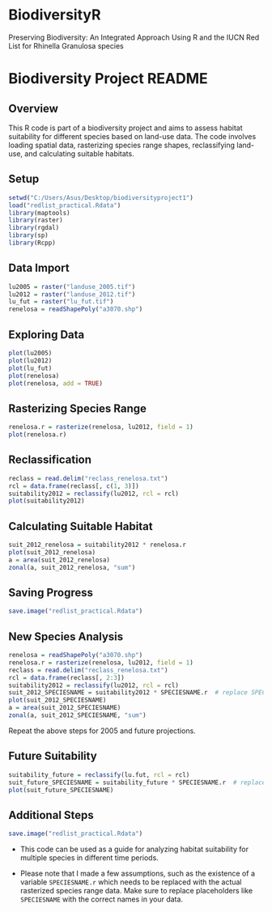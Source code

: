 # BiodiversityR
Preserving Biodiversity: An Integrated Approach Using R and the IUCN Red List for Rhinella Granulosa species



# Biodiversity Project README

## Overview
This R code is part of a biodiversity project and aims to assess habitat suitability for different species based on land-use data. The code involves loading spatial data, rasterizing species range shapes, reclassifying land-use, and calculating suitable habitats.

## Setup
```R
setwd("C:/Users/Asus/Desktop/biodiversityproject1")
load("redlist_practical.Rdata")
library(maptools)
library(raster)
library(rgdal)
library(sp)
library(Rcpp)
```
## Data Import

```R
lu2005 = raster("landuse_2005.tif")
lu2012 = raster("landuse_2012.tif")
lu_fut = raster("lu_fut.tif")
renelosa = readShapePoly("a3070.shp")
```

## Exploring Data

```R
plot(lu2005)
plot(lu2012)
plot(lu_fut)
plot(renelosa)
plot(renelosa, add = TRUE)
```

## Rasterizing Species Range

```R
renelosa.r = rasterize(renelosa, lu2012, field = 1)
plot(renelosa.r)
```

## Reclassification

```R
reclass = read.delim("reclass_renelosa.txt")
rcl = data.frame(reclass[, c(1, 3)])
suitability2012 = reclassify(lu2012, rcl = rcl)
plot(suitability2012)
```

## Calculating Suitable Habitat

```R
suit_2012_renelosa = suitability2012 * renelosa.r
plot(suit_2012_renelosa)
a = area(suit_2012_renelosa)
zonal(a, suit_2012_renelosa, "sum")
```

## Saving Progress
```R
save.image("redlist_practical.Rdata")
```

## New Species Analysis

```R
renelosa = readShapePoly("a3070.shp")
renelosa.r = rasterize(renelosa, lu2012, field = 1)
reclass = read.delim("reclass_renelosa.txt")
rcl = data.frame(reclass[, 2:3])
suitability2012 = reclassify(lu2012, rcl = rcl)
suit_2012_SPECIESNAME = suitability2012 * SPECIESNAME.r  # replace SPECIESNAME with the actual species name
plot(suit_2012_SPECIESNAME)
a = area(suit_2012_SPECIESNAME)
zonal(a, suit_2012_SPECIESNAME, "sum")
```
Repeat the above steps for 2005 and future projections.

## Future Suitability
```R
suitability_future = reclassify(lu.fut, rcl = rcl)
suit_future_SPECIESNAME = suitability_future * SPECIESNAME.r  # replace SPECIESNAME with the actual species name
plot(suit_future_SPECIESNAME)
```

## Additional Steps

```R
save.image("redlist_practical.Rdata")
```
- This code can be used as a guide for analyzing habitat suitability for multiple species in different time periods.

- Please note that I made a few assumptions, such as the existence of a variable `SPECIESNAME.r` which needs to be replaced with the actual rasterized species range data. Make sure to replace placeholders like `SPECIESNAME` with the correct names in your data.

